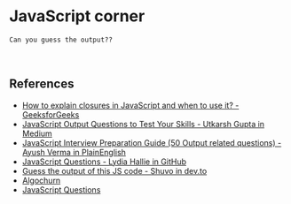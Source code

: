 # JavaScript corner

```
Can you guess the output??
```

<br>

## References

- [How to explain closures in JavaScript and when to use it? - GeeksforGeeks](https://www.geeksforgeeks.org/closure-in-javascript/)
- [JavaScript Output Questions to Test Your Skills - Utkarsh Gupta in Medium](https://medium.com/@utkarsh.gupta0311/javascript-output-questions-to-test-your-skills-7fcc06ecd117)
- [JavaScript Interview Preparation Guide (50 Output related questions) - Ayush Verma in PlainEnglish](https://plainenglish.io/blog/50-javascript-output-questions)
- [JavaScript Questions - Lydia Hallie in GitHub](https://github.com/lydiahallie/javascript-questions)
- [Guess the output of this JS code - Shuvo in dev.to](https://dev.to/0shuvo0/guess-the-output-of-this-js-code-117)
- [Algochurn](https://www.algochurn.com/frontend/guess-the-output-i)
- [JavaScript Questions](https://javascript-questions.vercel.app/)
